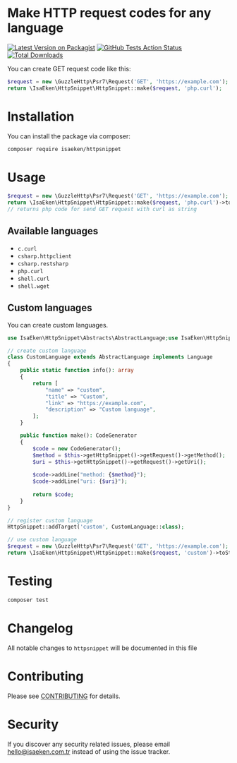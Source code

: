 # Make HTTP request codes for any language

[![Latest Version on Packagist](https://img.shields.io/packagist/v/isaeken/httpsnippet.svg?style=flat-square)](https://packagist.org/packages/isaeken/httpsnippet)
[![GitHub Tests Action Status](https://img.shields.io/github/workflow/status/isaeken/httpsnippet/run-tests?label=tests)](https://github.com/isaeken/httpsnippet/actions?query=workflow%3Arun-tests+branch%3Amaster)
[![Total Downloads](https://img.shields.io/packagist/dt/isaeken/httpsnippet.svg?style=flat-square)](https://packagist.org/packages/isaeken/httpsnippet)

You can create GET request code like this:

```php
$request = new \GuzzleHttp\Psr7\Request('GET', 'https://example.com');
return \IsaEken\HttpSnippet\HttpSnippet::make($request, 'php.curl');
```

# Installation

You can install the package via composer:

```bash
composer require isaeken/httpsnippet
```

# Usage

```php
$request = new \GuzzleHttp\Psr7\Request('GET', 'https://example.com');
return \IsaEken\HttpSnippet\HttpSnippet::make($request, 'php.curl')->toString();
// returns php code for send GET request with curl as string
```

## Available languages

- `c.curl`
- `csharp.httpclient`
- `csharp.restsharp`
- `php.curl`
- `shell.curl`
- `shell.wget`

## Custom languages

You can create custom languages.

```php
use IsaEken\HttpSnippet\Abstracts\AbstractLanguage;use IsaEken\HttpSnippet\CodeGenerator;use IsaEken\HttpSnippet\Contracts\Language;use IsaEken\HttpSnippet\HttpSnippet;

// create custom language
class CustomLanguage extends AbstractLanguage implements Language
{
    public static function info(): array
    {
        return [
            "name" => "custom",
            "title" => "Custom",
            "link" => "https://example.com",
            "description" => "Custom language",
        ];
    }

    public function make(): CodeGenerator
    {
        $code = new CodeGenerator();
        $method = $this->getHttpSnippet()->getRequest()->getMethod();
        $uri = $this->getHttpSnippet()->getRequest()->getUri();
        
        $code->addLine("method: {$method}");
        $code->addLine("uri: {$uri}");
        
        return $code;
    }
}

// register custom language
HttpSnippet::addTarget('custom', CustomLanguage::class);

// use custom language
$request = new \GuzzleHttp\Psr7\Request('GET', 'https://example.com');
return \IsaEken\HttpSnippet\HttpSnippet::make($request, 'custom')->toString();
```

# Testing

```bash
composer test
```

# Changelog

All notable changes to `httpsnippet` will be documented in this file

# Contributing

Please see [CONTRIBUTING](CONTRIBUTING.md) for details.

# Security

If you discover any security related issues, please email hello@isaeken.com.tr instead of using the issue tracker.
